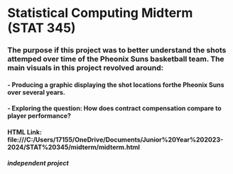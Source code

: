 # Statistical Computing Midterm (STAT 345)
### The purpose if this project was to better understand the shots attemped over time of the Pheonix Suns basketball team. The main visuals in this project revolved around:
#### - Producing a graphic displaying the shot locations forthe Pheonix Suns over several years.
#### - Exploring the question: How does contract compensation compare to player performance?


#### HTML Link: file:///C:/Users/17155/OneDrive/Documents/Junior%20Year%202023-2024/STAT%20345/midterm/midterm.html


##### *independent project*
